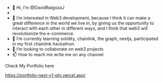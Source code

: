 - 👋 Hi, I’m @DavidRaigozaJ
- 
- 👀 I’m interested in Web3 development, because I think it can make a great difference in the world we live in, by giving us the opportunity to interact with each other in different ways, and I think that web3 will revolutionize the e-commerce.
- 🌱 I’m currently learning solidity, chainlink, the graph, nextjs, participated in my first chainlink hackathon.
- 💞️ I’m looking to collaborate on web3 projects
- 📫 How to reach me write me on any channel

Check My Portfolio here

https://portfolio-next-v1-phi.vercel.app/

<!---
DavidRaigozaJ/DavidRaigozaJ is a ✨ special ✨ repository because its `README.md` (this file) appears on your GitHub profile.
You can click the Preview link to take a look at your changes.
--->
